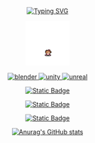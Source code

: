 
<div id="title" align=center>

[![Typing SVG](https://readme-typing-svg.demolab.com?font=Fira+Code&weight=600&size=25&duration=3000&pause=200&color=44F7DC&center=true&vCenter=true&multiline=true&width=435&height=100&lines=HELLO+WELCOME+TO+UNI%E2%80%98s+HOME;Life+is+a+fucking+moving)](https://git.io/typing-svg)


<img src="image/shuidna.png" width="100" height="100" />

<p align="middle"> <a href="https://www.blender.org/" target="_blank" rel="noreferrer"> <img src="https://download.blender.org/branding/community/blender_community_badge_white.svg" alt="blender" width="40" height="40"/> </a> <a href="https://unity.com/" target="_blank" rel="noreferrer"> <img src="https://www.vectorlogo.zone/logos/unity3d/unity3d-icon.svg" alt="unity" width="40" height="40"/> </a> <a href="https://unrealengine.com/" target="_blank" rel="noreferrer"> <img src="https://raw.githubusercontent.com/kenangundogan/fontisto/036b7eca71aab1bef8e6a0518f7329f13ed62f6b/icons/svg/brand/unreal-engine.svg" alt="unreal" width="40" height="40"/> </a> </p>

[![Static Badge](https://img.shields.io/badge/Articles-%E7%9F%A5%E4%B9%8E-%20rgb(61%2C%20144%2C%20215))](https://www.zhihu.com/people/styx-q)

[![Static Badge](https://img.shields.io/badge/Video-%E5%93%94%E5%93%A9%E5%93%94%E5%93%A9-rgb(234%2C%2085%2C%20149))](https://space.bilibili.com/32303300)

[![Static Badge](https://img.shields.io/badge/Portfolio%20of%20work-ArtStation-rgb(56%2C%20163%2C%20239))](https://www.artstation.com/unimend)

[![Anurag's GitHub stats](https://github-readme-stats.vercel.app/api?username=Unimend&show_icons=true&theme=dracula&show_icons=true)](https://b23.tv/iEJTnPp)




</div>












</div>
